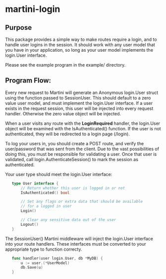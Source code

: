 # martini-login

## Purpose

This package provides a simple way to make routes require a login, and to handle user logins in
the session. It should work with any user model that you have in your application, so long as
your user model implements the login.User interface.

Please see the example program in the example/ directory.

## Program Flow:

Every new request to Martini will generate an Anonymous login.User struct using the function passed
to SessionUser. This should default to a zero value user model, and must implement the login.User
interface. If a user exists in the request session, this user will be injected into every request 
handler. Otherwise the zero value object will be injected.

When a user visits any route with the **LoginRequired** handler, the login.User object will be
examined with the IsAuthenticated() function. If the user is not authenticated, they will be
redirected to a login page (/login).

To log your users in, you should create a POST route, and verify the user/password that was sent
from the client. Due to the vast possibilities of doing this, you must be responsible for
validating a user. Once that user is validated, call login.AuthenticateSession() to mark the
session as authenticated.

Your user type should meet the login.User interface:

```go
   type User interface {
       // Return whether this user is logged in or not
       IsAuthenticated() bool

       // Set any flags or extra data that should be available
       // for a logged in user
       Login()

       // Clear any sensitive data out of the user
       Logout()
   }
```

The SessionUser() Martini middleware will inject the login.User interface
into your route handlers. These interfaces must be converted to your
appropriate type to function correcty.

```go
   func handler(user login.User, db *MyDB) {
       u := user.(*UserModel)
       db.Save(u)
   }
```
